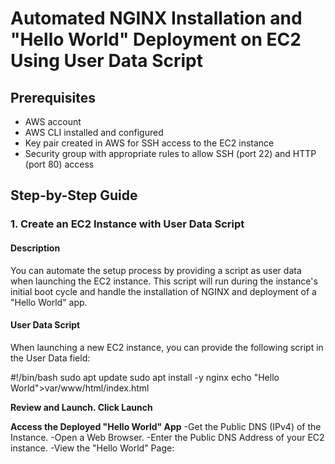 # Automated NGINX Installation and "Hello World" Deployment on EC2 Using User Data Script

## Prerequisites

- AWS account
- AWS CLI installed and configured
- Key pair created in AWS for SSH access to the EC2 instance
- Security group with appropriate rules to allow SSH (port 22) and HTTP (port 80) access

## Step-by-Step Guide

### 1. Create an EC2 Instance with User Data Script

#### Description
You can automate the setup process by providing a script as user data when launching the EC2 instance. This script will run during the instance's initial boot cycle and handle the installation of NGINX and deployment of a "Hello World" app.

#### User Data Script
When launching a new EC2 instance, you can provide the following script in the User Data field:


#!/bin/bash
sudo apt update
sudo apt install -y nginx
echo "Hello World">var/www/html/index.html

**Review and Launch. Click Launch**

**Access the Deployed "Hello World" App**
-Get the Public DNS (IPv4) of the Instance.
-Open a Web Browser.
-Enter the Public DNS Address of your EC2 instance.
-View the "Hello World" Page:
